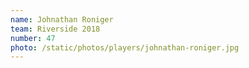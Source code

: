 ```yaml
---
name: Johnathan Roniger
team: Riverside 2018
number: 47
photo: /static/photos/players/johnathan-roniger.jpg
---
```

